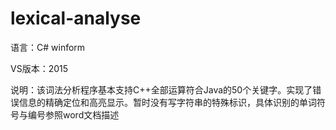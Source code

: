 # lexical-analyse

语言：C# winform

VS版本：2015

说明：该词法分析程序基本支持C++全部运算符合Java的50个关键字。实现了错误信息的精确定位和高亮显示。暂时没有写字符串的特殊标识，具体识别的单词符号与编号参照word文档描述
